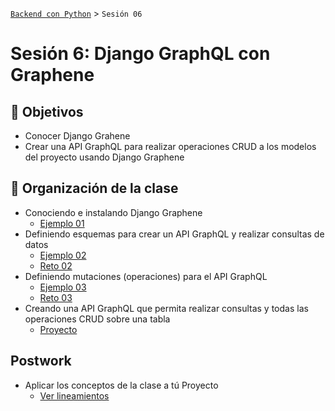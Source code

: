 [`Backend con Python`](../Readme.md) > `Sesión 06`
# Sesión 6: Django GraphQL con Graphene

## :dart: Objetivos

- Conocer Django Grahene
- Crear una API GraphQL para realizar operaciones CRUD a los modelos del proyecto usando Django Graphene

## 📂 Organización de la clase

 - Conociendo e instalando Django Graphene
   - [Ejemplo 01](Ejemplo-01)
 - Definiendo esquemas para crear un API GraphQL y realizar consultas de datos
   - [Ejemplo 02](Ejemplo-02)
   - [Reto 02](Reto-02)
 - Definiendo mutaciones (operaciones) para el API GraphQL
   - [Ejemplo 03](Ejemplo-03)
   - [Reto 03](reto-03)
 - Creando una API GraphQL que permita realizar consultas y todas las operaciones CRUD sobre una tabla
   - [Proyecto](Proyecto)

## Postwork
 - Aplicar los conceptos de la clase a tú Proyecto
   - [Ver lineamientos](Postwork)

